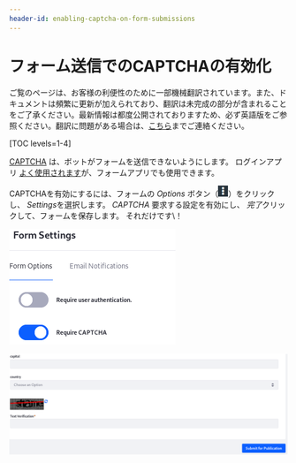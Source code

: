 ```yaml
---
header-id: enabling-captcha-on-form-submissions
---
```


# フォーム送信でのCAPTCHAの有効化

<p class="alert alert-info"><span class="wysiwyg-color-blue120">ご覧のページは、お客様の利便性のために一部機械翻訳されています。また、ドキュメントは頻繁に更新が加えられており、翻訳は未完成の部分が含まれることをご了承ください。最新情報は都度公開されておりますため、必ず英語版をご参照ください。翻訳に問題がある場合は、<a href="mailto:support-content-jp@liferay.com">こちら</a>までご連絡ください。</span></p>

[TOC levels=1-4]

[CAPTCHA](https://en.wikipedia.org/wiki/CAPTCHA) は、ボットがフォームを送信できないようにします。 ログインアプリ [よく使用されます](/docs/7-1/deploy/-/knowledge_base/d/logging-into-liferay)が、フォームアプリでも使用できます。

CAPTCHAを有効にするには、フォームの *Options* ボタン（![Options](../../images/icon-options.png)）をクリックし、 *Settings*を選択します。 *CAPTCHA* 要求する設定を有効にし、 *完了*クリックして、フォームを保存します。 それだけです\！

![図1：[フォームの設定]ウィンドウでフォームのCAPTCHAを有効にできます。](../../images/forms-settings-captcha.png)

![図2：CAPTCHAを有効にすると、フォームはボット送信から保護されます。](../../images/forms-captcha.png)
